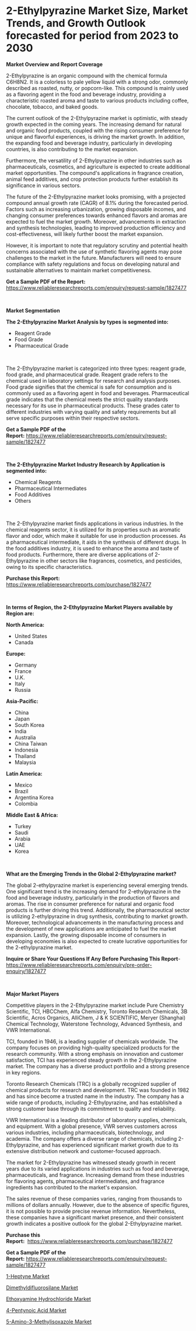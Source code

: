 <p><h1>2-Ethylpyrazine Market Size, Market Trends, and Growth Outlook forecasted for period from 2023 to 2030</h1></p><p><strong>Market Overview and Report Coverage</strong></p>
<p><p>2-Ethylpyrazine is an organic compound with the chemical formula C6H8N2. It is a colorless to pale yellow liquid with a strong odor, commonly described as roasted, nutty, or popcorn-like. This compound is mainly used as a flavoring agent in the food and beverage industry, providing a characteristic roasted aroma and taste to various products including coffee, chocolate, tobacco, and baked goods.</p><p>The current outlook of the 2-Ethylpyrazine market is optimistic, with steady growth expected in the coming years. The increasing demand for natural and organic food products, coupled with the rising consumer preference for unique and flavorful experiences, is driving the market growth. In addition, the expanding food and beverage industry, particularly in developing countries, is also contributing to the market expansion.</p><p>Furthermore, the versatility of 2-Ethylpyrazine in other industries such as pharmaceuticals, cosmetics, and agriculture is expected to create additional market opportunities. The compound's applications in fragrance creation, animal feed additives, and crop protection products further establish its significance in various sectors.</p><p>The future of the 2-Ethylpyrazine market looks promising, with a projected compound annual growth rate (CAGR) of 8.1% during the forecasted period. Factors such as increasing urbanization, growing disposable incomes, and changing consumer preferences towards enhanced flavors and aromas are expected to fuel the market growth. Moreover, advancements in extraction and synthesis technologies, leading to improved production efficiency and cost-effectiveness, will likely further boost the market expansion.</p><p>However, it is important to note that regulatory scrutiny and potential health concerns associated with the use of synthetic flavoring agents may pose challenges to the market in the future. Manufacturers will need to ensure compliance with safety regulations and focus on developing natural and sustainable alternatives to maintain market competitiveness.</p></p>
<p><strong>Get a Sample PDF of the Report:</strong> <a href="https://www.reliableresearchreports.com/enquiry/request-sample/1827477">https://www.reliableresearchreports.com/enquiry/request-sample/1827477</a></p>
<p>&nbsp;</p>
<p><strong>Market Segmentation</strong></p>
<p><strong>The 2-Ethylpyrazine Market Analysis by types is segmented into:</strong></p>
<p><ul><li>Reagent Grade</li><li>Food Grade</li><li>Pharmaceutical Grade</li></ul></p>
<p>&nbsp;</p>
<p><p>The 2-Ethylpyrazine market is categorized into three types: reagent grade, food grade, and pharmaceutical grade. Reagent grade refers to the chemical used in laboratory settings for research and analysis purposes. Food grade signifies that the chemical is safe for consumption and is commonly used as a flavoring agent in food and beverages. Pharmaceutical grade indicates that the chemical meets the strict quality standards necessary for its use in pharmaceutical products. These grades cater to different industries with varying quality and safety requirements but all serve specific purposes within their respective sectors.</p></p>
<p><strong>Get a Sample PDF of the Report:</strong>&nbsp;<a href="https://www.reliableresearchreports.com/enquiry/request-sample/1827477">https://www.reliableresearchreports.com/enquiry/request-sample/1827477</a></p>
<p>&nbsp;</p>
<p><strong>The 2-Ethylpyrazine Market Industry Research by Application is segmented into:</strong></p>
<p><ul><li>Chemical Reagents</li><li>Pharmaceutical Intermediates</li><li>Food Additives</li><li>Others</li></ul></p>
<p>&nbsp;</p>
<p><p>The 2-Ethylpyrazine market finds applications in various industries. In the chemical reagents sector, it is utilized for its properties such as aromatic flavor and odor, which make it suitable for use in production processes. As a pharmaceutical intermediate, it aids in the synthesis of different drugs. In the food additives industry, it is used to enhance the aroma and taste of food products. Furthermore, there are diverse applications of 2-Ethylpyrazine in other sectors like fragrances, cosmetics, and pesticides, owing to its specific characteristics.</p></p>
<p><strong>Purchase this Report:</strong>&nbsp; <a href="https://www.reliableresearchreports.com/purchase/1827477">https://www.reliableresearchreports.com/purchase/1827477</a></p>
<p>&nbsp;</p>
<p><strong>In terms of Region, the 2-Ethylpyrazine Market Players available by Region are:</strong></p>
<p>
    <p> <strong> North America: </strong>
        <ul>
            <li>United States</li>
            <li>Canada</li>
        </ul>
        </p> 
    <p> <strong> Europe: </strong>
        <ul>
            <li>Germany</li>
            <li>France</li>
            <li>U.K.</li>
            <li>Italy</li>
            <li>Russia</li>
        </ul>
        </p> 
    <p> <strong> Asia-Pacific: </strong>
        <ul>
            <li>China</li>
            <li>Japan</li>
            <li>South Korea</li>
            <li>India</li>
            <li>Australia</li>
            <li>China Taiwan</li>
            <li>Indonesia</li>
            <li>Thailand</li>
            <li>Malaysia</li>
        </ul>
        </p> 
    <p> <strong> Latin America: </strong>
        <ul>
            <li>Mexico</li>
            <li>Brazil</li>
            <li>Argentina Korea</li>
            <li>Colombia</li>
        </ul>
        </p> 
    <p> <strong> Middle East & Africa: </strong>
        <ul>
            <li>Turkey</li>
            <li>Saudi</li>
            <li>Arabia</li>
            <li>UAE</li>
            <li>Korea</li>
        </ul>
    </p>
    </p>
<p>&nbsp;</p>
<p><strong>What are the Emerging Trends in the Global 2-Ethylpyrazine market?</strong></p>
<p><p>The global 2-ethylpyrazine market is experiencing several emerging trends. One significant trend is the increasing demand for 2-ethylpyrazine in the food and beverage industry, particularly in the production of flavors and aromas. The rise in consumer preference for natural and organic food products is further driving this trend. Additionally, the pharmaceutical sector is utilizing 2-ethylpyrazine in drug synthesis, contributing to market growth. Moreover, technological advancements in the manufacturing process and the development of new applications are anticipated to fuel the market expansion. Lastly, the growing disposable income of consumers in developing economies is also expected to create lucrative opportunities for the 2-ethylpyrazine market.</p></p>
<p><strong>Inquire or Share Your Questions If Any Before Purchasing This Report</strong>- <a href="https://www.reliableresearchreports.com/enquiry/pre-order-enquiry/1827477">https://www.reliableresearchreports.com/enquiry/pre-order-enquiry/1827477</a></p>
<p>&nbsp;</p>
<p><strong>Major Market Players</strong></p>
<p><p>Competitive players in the 2-Ethylpyrazine market include Pure Chemistry Scientific, TCI, HBCChem, Alfa Chemistry, Toronto Research Chemicals, 3B Scientific, Acros Organics, AlliChem, J & K SCIENTIFIC, Meryer (Shanghai) Chemical Technology, Waterstone Technology, Advanced Synthesis, and VWR International.</p><p>TCI, founded in 1946, is a leading supplier of chemicals worldwide. The company focuses on providing high-quality specialized products for the research community. With a strong emphasis on innovation and customer satisfaction, TCI has experienced steady growth in the 2-Ethylpyrazine market. The company has a diverse product portfolio and a strong presence in key regions.</p><p>Toronto Research Chemicals (TRC) is a globally recognized supplier of chemical products for research and development. TRC was founded in 1982 and has since become a trusted name in the industry. The company has a wide range of products, including 2-Ethylpyrazine, and has established a strong customer base through its commitment to quality and reliability.</p><p>VWR International is a leading distributor of laboratory supplies, chemicals, and equipment. With a global presence, VWR serves customers across various industries, including pharmaceuticals, biotechnology, and academia. The company offers a diverse range of chemicals, including 2-Ethylpyrazine, and has experienced significant market growth due to its extensive distribution network and customer-focused approach.</p><p>The market for 2-Ethylpyrazine has witnessed steady growth in recent years due to its varied applications in industries such as food and beverage, pharmaceuticals, and fragrance. Increasing demand from these industries for flavoring agents, pharmaceutical intermediates, and fragrance ingredients has contributed to the market's expansion.</p><p>The sales revenue of these companies varies, ranging from thousands to millions of dollars annually. However, due to the absence of specific figures, it is not possible to provide precise revenue information. Nevertheless, these companies have a significant market presence, and their consistent growth indicates a positive outlook for the global 2-Ethylpyrazine market.</p></p>
<p><strong>Purchase this Report:</strong>&nbsp;&nbsp;<a href="https://www.reliableresearchreports.com/purchase/1827477">https://www.reliableresearchreports.com/purchase/1827477</a></p>
<p></p>
<p><strong>Get a Sample PDF of the Report:</strong>&nbsp;<a href="https://www.reliableresearchreports.com/enquiry/request-sample/1827477">https://www.reliableresearchreports.com/enquiry/request-sample/1827477</a></p>
<p><p><a href="https://github.com/aashishrp02/Market-Research-Report-List-1/blob/main/1-heptyne-market.md">1-Heptyne Market</a></p><p><a href="https://github.com/aashishrp/Market-Research-Report-List-1/blob/main/dimethyldifluorosilane-market.md">Dimethyldifluorosilane Market</a></p><p><a href="https://github.com/aasishrp01/Market-Research-Report-List-1/blob/main/ethoxyamine-hydrochloride-market.md">Ethoxyamine Hydrochloride Market</a></p><p><a href="https://github.com/Paul14Anderson63/Market-Research-Report-List-1/blob/main/4-pentynoic-acid-market.md">4-Pentynoic Acid Market</a></p><p><a href="https://github.com/dringals/Market-Research-Report-List-1/blob/main/5-amino-3-methylisoxazole-market.md">5-Amino-3-Methylisoxazole Market</a></p></p>